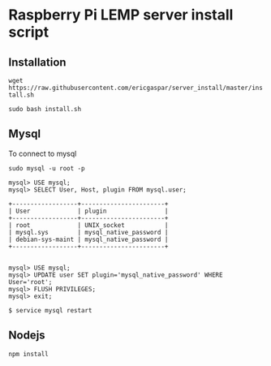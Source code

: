 # Raspberry Pi LEMP server install script

## Installation

`wget https://raw.githubusercontent.com/ericgaspar/server_install/master/install.sh`

`sudo bash install.sh`

## Mysql
To connect to mysql

```
sudo mysql -u root -p

mysql> USE mysql;
mysql> SELECT User, Host, plugin FROM mysql.user;

+------------------+-----------------------+
| User             | plugin                |
+------------------+-----------------------+
| root             | UNIX_socket           |
| mysql.sys        | mysql_native_password |
| debian-sys-maint | mysql_native_password |
+------------------+-----------------------+


mysql> USE mysql;
mysql> UPDATE user SET plugin='mysql_native_password' WHERE User='root';
mysql> FLUSH PRIVILEGES;
mysql> exit;

$ service mysql restart

```

## Nodejs

```
npm install
```